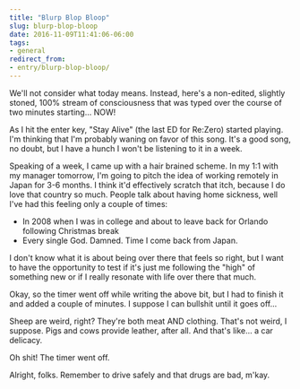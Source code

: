 ```yaml
---
title: "Blurp Blop Bloop"
slug: blurp-blop-bloop
date: 2016-11-09T11:41:06-06:00
tags:
- general
redirect_from:
- entry/blurp-blop-bloop/
---
```

We'll not consider what today means. Instead, here's a non-edited, slightly stoned, 100% stream of consciousness that was typed over the course of two minutes starting... NOW!

As I hit the enter key, "Stay Alive" (the last ED for Re:Zero) started playing. I'm thinking that I'm probably waning on favor of this song. It's a good song, no doubt, but I have a hunch I won't be listening to it in a week.

Speaking of a week, I came up with a hair brained scheme. In my 1:1 with my manager tomorrow, I'm going to pitch the idea of working remotely in Japan for 3-6 months. I think it'd effectively scratch that itch, because I do love that country so much. People talk about having home sickness, well I've had this feeling only a couple of times:

- In 2008 when I was in college and about to leave back for Orlando following Christmas break
- Every single God. Damned. Time I come back from Japan.

I don't know what it is about being over there that feels so right, but I want to have the opportunity to test if it's just me following the "high" of something new or if I really resonate with life over there that much.

Okay, so the timer went off while writing the above bit, but I had to finish it and added a couple of minutes. I suppose I can bullshit until it goes off...

Sheep are weird, right? They're both meat AND clothing. That's not weird, I suppose. Pigs and cows provide leather, after all. And that's like... a car delicacy.

Oh shit! The timer went off.

Alright, folks. Remember to drive safely and that drugs are bad, m'kay.

